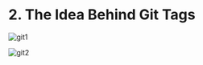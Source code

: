 # 2. The Idea Behind Git Tags

![git1](https://user-images.githubusercontent.com/50626798/231827260-7b521d13-de7b-47f2-a183-0a90811b477d.png)

![git2](https://user-images.githubusercontent.com/50626798/231827272-f2ac589f-eca2-4798-8736-9f16e631cfb8.png)

